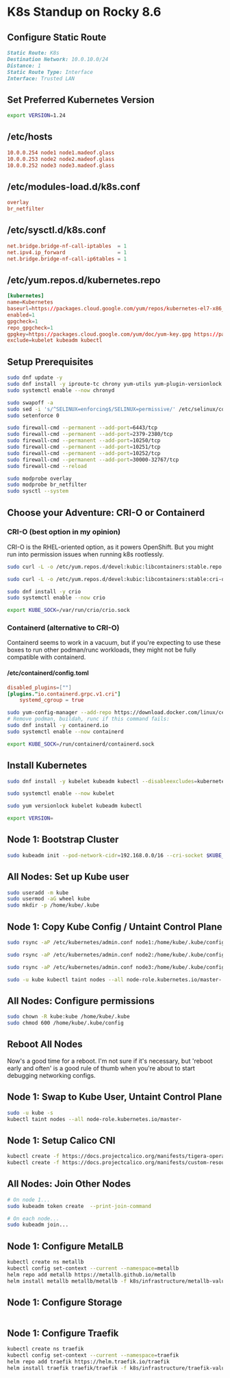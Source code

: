 # K8s Standup on Rocky 8.6

## Configure Static Route
```md
Static Route: K8s
Destination Network: 10.0.10.0/24
Distance: 1
Static Route Type: Interface
Interface: Trusted LAN
```

## Set Preferred Kubernetes Version
```sh
export VERSION=1.24
```

## /etc/hosts
```conf
10.0.0.254 node1 node1.madeof.glass
10.0.0.253 node2 node2.madeof.glass
10.0.0.252 node3 node3.madeof.glass
```

## /etc/modules-load.d/k8s.conf
```conf
overlay
br_netfilter
```

## /etc/sysctl.d/k8s.conf
```toml
net.bridge.bridge-nf-call-iptables  = 1
net.ipv4.ip_forward                 = 1
net.bridge.bridge-nf-call-ip6tables = 1
```

## /etc/yum.repos.d/kubernetes.repo
```toml
[kubernetes]
name=Kubernetes
baseurl=https://packages.cloud.google.com/yum/repos/kubernetes-el7-x86_64
enabled=1
gpgcheck=1
repo_gpgcheck=1
gpgkey=https://packages.cloud.google.com/yum/doc/yum-key.gpg https://packages.cloud.google.com/yum/doc/rpm-package-key.gpg
exclude=kubelet kubeadm kubectl
```

## Setup Prerequisites
```sh
sudo dnf update -y
sudo dnf install -y iproute-tc chrony yum-utils yum-plugin-versionlock
sudo systemctl enable --now chronyd

sudo swapoff -a
sudo sed -i 's/^SELINUX=enforcing$/SELINUX=permissive/' /etc/selinux/config
sudo setenforce 0

sudo firewall-cmd --permanent --add-port=6443/tcp
sudo firewall-cmd --permanent --add-port=2379-2380/tcp
sudo firewall-cmd --permanent --add-port=10250/tcp
sudo firewall-cmd --permanent --add-port=10251/tcp
sudo firewall-cmd --permanent --add-port=10252/tcp
sudo firewall-cmd --permanent --add-port=30000-32767/tcp
sudo firewall-cmd --reload

sudo modprobe overlay
sudo modprobe br_netfilter
sudo sysctl --system
```

## Choose your Adventure: CRI-O or Containerd

### CRI-O (best option in my opinion)
CRI-O is the RHEL-oriented option, as it powers OpenShift. But you might run into permission issues when running k8s rootlessly. 
```sh
sudo curl -L -o /etc/yum.repos.d/devel:kubic:libcontainers:stable.repo https://download.opensuse.org/repositories/devel:/kubic:/libcontainers:/stable/CentOS_8/devel:kubic:libcontainers:stable.repo

sudo curl -L -o /etc/yum.repos.d/devel:kubic:libcontainers:stable:cri-o:$VERSION.repo https://download.opensuse.org/repositories/devel:kubic:libcontainers:stable:cri-o:$VERSION/CentOS_8/devel:kubic:libcontainers:stable:cri-o:$VERSION.repo

sudo dnf install -y crio
sudo systemctl enable --now crio

export KUBE_SOCK=/var/run/crio/crio.sock
```

### Containerd (alternative to CRI-O)
Containerd seems to work in a vacuum, but if you're expecting to use these boxes to run other podman/runc workloads, they might not be fully compatible with containerd.
#### /etc/containerd/config.toml
```toml
disabled_plugins=[""]
[plugins."io.containerd.grpc.v1.cri"]
    systemd_cgroup = true

```

```sh
sudo yum-config-manager --add-repo https://download.docker.com/linux/centos/docker-ce.repo
# Remove podman, buildah, runc if this command fails:
sudo dnf install -y containerd.io
sudo systemctl enable --now containerd

export KUBE_SOCK=/run/containerd/containerd.sock
```


## Install Kubernetes
```sh
sudo dnf install -y kubelet kubeadm kubectl --disableexcludes=kubernetes

sudo systemctl enable --now kubelet

sudo yum versionlock kubelet kubeadm kubectl

export VERSION=
```

## Node 1: Bootstrap Cluster
```sh
sudo kubeadm init --pod-network-cidr=192.168.0.0/16 --cri-socket $KUBE_SOCK
```

## All Nodes: Set up Kube user
```sh
sudo useradd -m kube
sudo usermod -aG wheel kube
sudo mkdir -p /home/kube/.kube
```

## Node 1: Copy Kube Config / Untaint Control Plane
```sh
sudo rsync -aP /etc/kubernetes/admin.conf node1:/home/kube/.kube/config

sudo rsync -aP /etc/kubernetes/admin.conf node2:/home/kube/.kube/config

sudo rsync -aP /etc/kubernetes/admin.conf node3:/home/kube/.kube/config

sudo -u kube kubectl taint nodes --all node-role.kubernetes.io/master-
```

## All Nodes: Configure permissions
```sh
sudo chown -R kube:kube /home/kube/.kube
sudo chmod 600 /home/kube/.kube/config
```
## Reboot All Nodes
Now's a good time for a reboot. I'm not sure if it's necessary, but 'reboot early and often' is a good rule of thumb when you're about to start debugging networking configs.

## Node 1: Swap to Kube User, Untaint Control Plane
```sh
sudo -u kube -s
kubectl taint nodes --all node-role.kubernetes.io/master-
```

## Node 1: Setup Calico CNI
```sh
kubectl create -f https://docs.projectcalico.org/manifests/tigera-operator.yaml
kubectl create -f https://docs.projectcalico.org/manifests/custom-resources.yaml
```

## All Nodes: Join Other Nodes
```sh
# On node 1...
sudo kubeadm token create  --print-join-command

# On each node...
sudo kubeadm join...
```

## Node 1: Configure MetalLB
```sh
kubectl create ns metallb
kubectl config set-context --current --namespace=metallb
helm repo add metallb https://metallb.github.io/metallb
helm install metallb metallb/metallb -f k8s/infrastructure/metallb-values.yaml
```

## Node 1: Configure Storage
```sh

```

## Node 1: Configure Traefik
```sh
kubectl create ns traefik
kubectl config set-context --current --namespace=traefik
helm repo add traefik https://helm.traefik.io/traefik
helm install traefik traefik/traefik -f k8s/infrastructure/traefik-values.yaml
```
